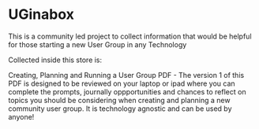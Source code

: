 # UGinabox
This is a community led project to collect information that would be helpful for those starting a new User Group in any Technology

Collected inside this store is:

Creating, Planning and Running a User Group PDF - The version 1 of this PDF is designed to be reviewed on your laptop or ipad where you can complete the prompts, journally oppportunities and chances to reflect on topics you should be considering when creating and planning a new community user group. It is technology agnostic and can be used by anyone!
